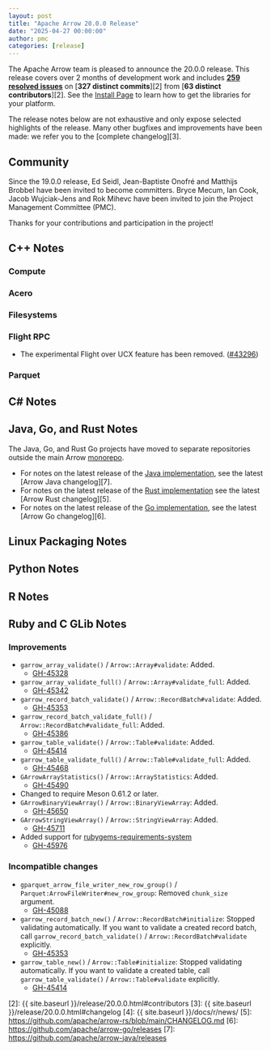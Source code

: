 ```yaml
---
layout: post
title: "Apache Arrow 20.0.0 Release"
date: "2025-04-27 00:00:00"
author: pmc
categories: [release]
---
```

<!--
{% comment %}
Licensed to the Apache Software Foundation (ASF) under one or more
contributor license agreements.  See the NOTICE file distributed with
this work for additional information regarding copyright ownership.
The ASF licenses this file to you under the Apache License, Version 2.0
(the "License"); you may not use this file except in compliance with
the License.  You may obtain a copy of the License at

http://www.apache.org/licenses/LICENSE-2.0

Unless required by applicable law or agreed to in writing, software
distributed under the License is distributed on an "AS IS" BASIS,
WITHOUT WARRANTIES OR CONDITIONS OF ANY KIND, either express or implied.
See the License for the specific language governing permissions and
limitations under the License.
{% endcomment %}
-->

The Apache Arrow team is pleased to announce the 20.0.0 release. This release
covers over 2 months of development work and includes [**259 resolved
issues**][1] on [**327 distinct commits**][2] from [**63 distinct
contributors**][2]. See the [Install Page](https://arrow.apache.org/install/) to
learn how to get the libraries for your platform.

The release notes below are not exhaustive and only expose selected highlights
of the release. Many other bugfixes and improvements have been made: we refer
you to the [complete changelog][3].

## Community

Since the 19.0.0 release, Ed Seidl, Jean-Baptiste Onofré and Matthijs Brobbel
have been invited to become committers. Bryce Mecum, Ian Cook, Jacob Wujciak-Jens 
and Rok Mihevc have been invited to join the Project Management Committee (PMC).

Thanks for your contributions and participation in the project!

## C++ Notes

### Compute


### Acero


### Filesystems

### Flight RPC

- The experimental Flight over UCX feature has been removed.
([#43296](https://github.com/apache/arrow/issues/43296))


### Parquet

## C# Notes

## Java, Go, and Rust Notes

The Java, Go, and Rust Go projects have moved to separate repositories outside
the main Arrow [monorepo](https://github.com/apache/arrow).

- For notes on the latest release of the [Java
implementation](https://github.com/apache/arrow-java), see the latest [Arrow
Java changelog][7].
- For notes on the latest release of the [Rust
  implementation](https://github.com/apache/arrow-rs) see the latest [Arrow Rust
  changelog][5].
- For notes on the latest release of the [Go
implementation](https://github.com/apache/arrow-go), see the latest [Arrow Go
changelog][6].

## Linux Packaging Notes

## Python Notes

## R Notes

## Ruby and C GLib Notes

### Improvements

- `garrow_array_validate()` / `Arrow::Array#validate`: Added.
  - [GH-45328](https://github.com/apache/arrow/issues/45328)
- `garrow_array_validate_full()` / `Arrow::Array#validate_full`: Added.
  - [GH-45342](https://github.com/apache/arrow/issues/45342)
- `garrow_record_batch_validate()` / `Arrow::RecordBatch#validate`: Added.
  - [GH-45353](https://github.com/apache/arrow/issues/45353)
- `garrow_record_batch_validate_full()` /
  `Arrow::RecordBatch#validate_full`: Added.
  - [GH-45386](https://github.com/apache/arrow/issues/45386)
- `garrow_table_validate()` / `Arrow::Table#validate`: Added.
  - [GH-45414](https://github.com/apache/arrow/issues/45414)
- `garrow_table_validate_full()` / `Arrow::Table#validate_full`: Added.
  - [GH-45468](https://github.com/apache/arrow/issues/45468)
- `GArrowArrayStatistics()` / `Arrow::ArrayStatistics`: Added.
  - [GH-45490](https://github.com/apache/arrow/issues/45490)
- Changed to require Meson 0.61.2 or later.
- `GArrowBinaryViewArray()` / `Arrow::BinaryViewArray`: Added.
  - [GH-45650](https://github.com/apache/arrow/issues/45650)
- `GArrowStringViewArray()` / `Arrow::StringViewArray`: Added.
  - [GH-45711](https://github.com/apache/arrow/issues/45711)
- Added support for
  [rubygems-requirements-system](https://rubygems.org/gems/rubygems-requirements-system)
  - [GH-45976](https://github.com/apache/arrow/issues/45976)

### Incompatible changes

- `gparquet_arrow_file_writer_new_row_group()` /
  `Parquet:ArrowFileWriter#new_row_group`: Removed `chunk_size` argument.
  - [GH-45088](https://github.com/apache/arrow/issues/45088)
- `garrow_record_batch_new()` / `Arrow::RecordBatch#initialize`:
  Stopped validating automatically. If you want to validate a created
  record batch, call `garrow_record_batch_validate()` /
  `Arrow::RecordBatch#validate` explicitly.
  - [GH-45353](https://github.com/apache/arrow/issues/45353)
- `garrow_table_new()` / `Arrow::Table#initialize`: Stopped validating
  automatically. If you want to validate a created table, call
  `garrow_table_validate()` / `Arrow::Table#validate` explicitly.
  - [GH-45414](https://github.com/apache/arrow/issues/45414)

[1]: https://github.com/apache/arrow/milestone/65?closed=1
[2]: {{ site.baseurl }}/release/20.0.0.html#contributors
[3]: {{ site.baseurl }}/release/20.0.0.html#changelog
[4]: {{ site.baseurl }}/docs/r/news/
[5]: https://github.com/apache/arrow-rs/blob/main/CHANGELOG.md
[6]: https://github.com/apache/arrow-go/releases
[7]: https://github.com/apache/arrow-java/releases
